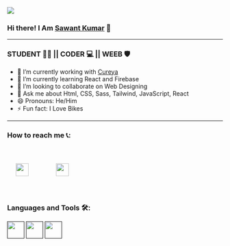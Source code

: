 <img src="https://github-readme-stats.vercel.app/api?username=Sawantkun&&show_icons=true&title_color=whiteicon_color=cyan&text_color=daf7dc&bg_color=151515">


### Hi there! I Am <a href="https://sawant-kumar.netlify.app/">Sawant Kumar</a> 👋
_____________________________
### STUDENT 👨‍🎓 || CODER 💻 || WEEB 🛡️

- 🔭 I’m currently working with <a href="https://www.cureya.in/index.html">Cureya</a>
- 🌱 I’m currently learning React and Firebase
- 👯 I’m looking to collaborate on Web Designing
- 💬 Ask me about Html, CSS, Sass, Tailwind, JavaScript, React
- 😄 Pronouns: He/Him
- ⚡ Fun fact: I Love Bikes
_____________________________
### How to reach me 📞:
<a href="bit.ly/Sawant-Kumar"><img style="padding:20px; width:30px;" src="https://camo.githubusercontent.com/5feb06273553747324865da5d8706ddc69f4941dda489376cade98cd5094ed02/687474703a2f2f636c69706172742d6c6962726172792e636f6d2f696d6167655f67616c6c6572792f6e313237353636322e706e67"></a>
<a href="https://twitter.com/Sawantkun"><img style="padding:40px; width:30px;" src="https://camo.githubusercontent.com/b70fc5b0f42766d5810a6e7d0e06b34af182edb7bd5caaa241e82d7261cbcbaf/68747470733a2f2f7674612e636f6d2e61752f77702d636f6e74656e742f75706c6f6164732f323031372f30382f747769747465722d69636f6e2e676966"></a>

### Languages and Tools 🛠️:

<a href=""><img style=" width:40px;" src="https://imgs.search.brave.com/bnhKsRdWpV8-PdxjB-oJZtfHAxSYoNW5EbHuHjD7Lro/rs:fit:1200:1200:1/g:ce/aHR0cHM6Ly9pMC53/cC5jb20vcHJvZ3Jh/bW1pbmd3aXRobW9z/aC5jb20vd3AtY29u/dGVudC91cGxvYWRz/LzIwMTkvMDEvMjAw/MHB4LVJlYWN0LWlj/b24uc3ZnXy5wbmc_/Zml0PTIwMDAlMkMx/NDEzJnNzbD0x"></a>
<a href=""><img style=" width:40px;" src="https://imgs.search.brave.com/nG6xeoknL_UrrreOvH7toid59TDg9gaKmRUDfHhZM7Q/rs:fit:512:512:1/g:ce/aHR0cHM6Ly9jZG4z/Lmljb25maW5kZXIu/Y29tL2RhdGEvaWNv/bnMvbG9nb3MtYW5k/LWJyYW5kcy1hZG9i/ZS81MTIvMjg4X1Nh/c3MtNTEyLnBuZw"></a>
<a href=""><img style=" width:40px;" src="https://imgs.search.brave.com/fhgHEtymF3gP8RS-TC4M4FiCeP-cOJ7LF0AQkkMZbtA/rs:fit:512:512:1/g:ce/aHR0cHM6Ly9jZG4u/aWNvbi1pY29ucy5j/b20vaWNvbnMyLzIx/MDcvUE5HLzUxMi9m/aWxlX3R5cGVfdGFp/bHdpbmRfaWNvbl8x/MzAxMjgucG5n"></a>
